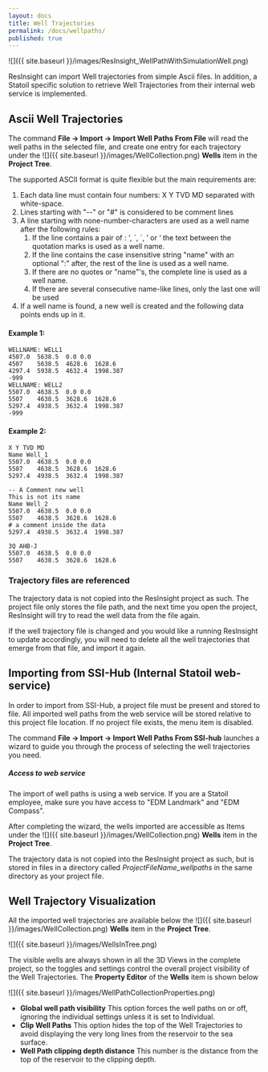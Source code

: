 ```yaml
---
layout: docs
title: Well Trajectories
permalink: /docs/wellpaths/
published: true
---
```

![]({{ site.baseurl }}/images/ResInsight_WellPathWithSimulationWell.png)

ResInsight can import Well trajectories from simple Ascii files. 
In addition, a Statoil specific solution to retrieve Well Trajectories from their internal web service is implemented.

## Ascii Well Trajectories

The command **File -> Import -> Import Well Paths From File** will read the well paths in the selected file, and create one entry for each trajectory under the  ![]({{ site.baseurl }}/images/WellCollection.png) **Wells** item in the **Project Tree**. 

The supported ASCII format is quite flexible but the main requirements are: 

1. Each data line must contain four numbers: X Y TVD MD separated with white-space.
2. Lines starting with "--" or "#" is considered to be comment lines
3. A line starting with none-number-characters are used as a well name after the following rules:
	1. If the line contains a pair of :  ', `, ´, ’ or ‘ the text between the quotation marks is used as a well name.
	2. If the line contains the case insensitive string "name" with an optional ":" after, the rest of the line is used as a well name. 
	3. If there are no quotes or "name"'s, the complete line is used as a well name.
	4. If there are several consecutive name-like lines, only the last one will be used 
3. If a well name is found, a new well is created and the following data points ends up in it.

#### Example 1:

	WELLNAME: WELL1
    4507.0	5638.5	0.0	0.0
    4507	5638.5	4628.6	1628.6
	4297.4	5938.5	4632.4	1998.387
    -999
    WELLNAME: WELL2
	5507.0	4638.5	0.0	0.0
    5507	4638.5	3628.6	1628.6
    5297.4	4938.5	3632.4	1998.387
	-999

#### Example 2:
    X Y TVD MD
    Name Well_1
  	5507.0	4638.5	0.0	0.0
    5507	4638.5	3628.6	1628.6
    5297.4	4938.5	3632.4	1998.387
    
    -- A Comment new well
    This is not its name
    Name Well_2
    5507.0	4638.5	0.0	0.0
    5507	4638.5	3628.6	1628.6
    # a comment inside the data
    5297.4	4938.5	3632.4	1998.387
    
    3Q AHB-J
    5507.0	4638.5	0.0	0.0
    5507	4638.5	3628.6	1628.6

    
### Trajectory files are referenced
The trajectory data is not copied into the ResInsight project as such. The project file only stores the file path, and the next time you open the project, ResInsight will try to read the well data from the file again.  

<div class="note info">
If the well trajectory file is changed and you would like a running ResInsight to update accordingly, you will need to delete all the well trajectories that emerge from that file, and import it again.
</div>

## Importing from SSI-Hub (Internal Statoil web-service)

In order to import from SSI-Hub, a project file must be present and stored to file. All imported well paths from the web service will be stored relative to this project file location. If no project file exists, the menu item is disabled.

The command **File -> Import -> Import Well Paths From SSI-hub** launches a wizard to guide you through the process of selecting the well trajectories you need.

<div class="note info">
<h5>Access to web service</h5>
The import of well paths is using a web service. If you are a Statoil employee, make sure you have access to "EDM Landmark" and "EDM Compass".
</b>
</div>


After completing the wizard, the wells imported are accessible as Items under the  ![]({{ site.baseurl }}/images/WellCollection.png) **Wells** item in the **Project Tree**.

The trajectory data is not copied into the  ResInsight project as such, but is stored in files in a directory called *ProjectFileName_wellpaths* in the same directory as your project file.   

## Well Trajectory Visualization

All the imported well trajectories are available below the ![]({{ site.baseurl }}/images/WellCollection.png) **Wells** item in the **Project Tree**. 

![]({{ site.baseurl }}/images/WellsInTree.png)

The visible wells are always shown in all the 3D Views in the complete project, so the toggles and settings control the overall project visibility of the Well Trajectories. The **Property Editor** of the **Wells** item is shown below 

![]({{ site.baseurl }}/images/WellPathCollectionProperties.png)

- **Global well path visibility** This option forces the well paths on or off, ignoring the individual settings unless it is set to Individual.
- **Clip Well Paths** This option hides the top of the Well Trajectories to avoid displaying the very long lines from the reservoir to the sea surface.
- **Well Path clipping depth distance** This number is the distance from the top of the reservoir to the clipping depth.

